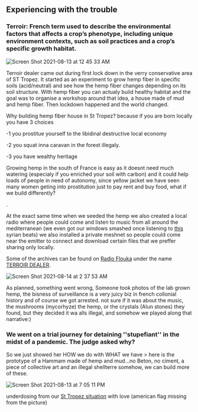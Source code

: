 ## Experiencing with the trouble

### Terroir: French term used to describe the environmental factors that affects a crop’s phenotype, including unique environment contexts, such as soil practices and a crop’s specific growth habitat.

![Screen Shot 2021-08-13 at 12 45 33 AM](https://user-images.githubusercontent.com/86488172/129279473-6bce4d64-2bde-4c6a-a0c9-1f60db3651fe.png)

Terroir dealer came out during first lock down in the verry conservative area of ST Tropez. It started as an experiment to grow hemp fiber in specific soils (acid/neutral) and see how the hemp fiber changes depending on its soil structure. With hemp fiber you can actualy build healthy habitat and the goal was to organise a workshop around that idea, a house made of mud and hemp fiber. Then lockdown happened and the world changed.

Why building hemp fiber house in St Tropez? because if you are born locally you have 3 choices

-1 you prostitue yourself to the libidinal destructive local economy  

-2 you squat inna caravan in the forest illegaly.

-3 you have wealthy heritage


Growing hemp in the south of France is easy as it doesnt need much watering (especialy if you enriched your soil with carbon) and it could help loads of people in need of autonomy, since yellow jacket we have seen many women geting into prostitution just to pay rent and buy food, what if we build differently?


.



At the exact same time when we seeded the hemp we also created a local radio where people could come and listen to music from all around the mediterranean (we even got our windows smashed once listening to [this](https://youtu.be/83oWy-iWzAM) syrian beats) we also installed a private meshnet so people could come near the emitter to connect and download certain files that we preffer sharing only locally.

Some of the archives can be found on [Radio Flouka](https://scenearabia.com/Noise/online-arab-underground-stations-reviving-radio-culture-in-the-middle-east) under the name [TERROIR DEALER](https://soundcloud.com/search?q=terroir%20dealer).


![Screen Shot 2021-08-14 at 2 37 53 AM](https://user-images.githubusercontent.com/86488172/129429349-83e00ea0-6138-4b52-b487-b96b82faea21.png)



As planned, something went wrong, Someone took photos of the lab grown hemp, the bisness of surveillance is a very juicy biz in french collonial history and of course we got arrested. not sure if it was about the music, the mushrooms (mycorhyze) the hemp, or the crystals (Alun stones) they found, but they decided it wa alls illegal, and somehow we played along that narrative:)


### We went on a trial journey for detaining ''stupefiant'' in the midst of a pandemic. The judge asked why?

So we just showed her HOW we do with WHAT we have > here is the prototype of a Hammam made of hemp and mud...no Beton, no ciment, a piece of collective art and an illegal shellterre somehow, we can build more of these.

![Screen Shot 2021-08-13 at 7 05 11 PM](https://user-images.githubusercontent.com/86488172/129427883-993ef332-cc42-4874-abcd-f526eca6d9dc.png)


underdosing from our [St Tropez situation](https://www.youtube.com/watch?v=AwD7FTk4Aos) with love (american flag missing from the picture)






